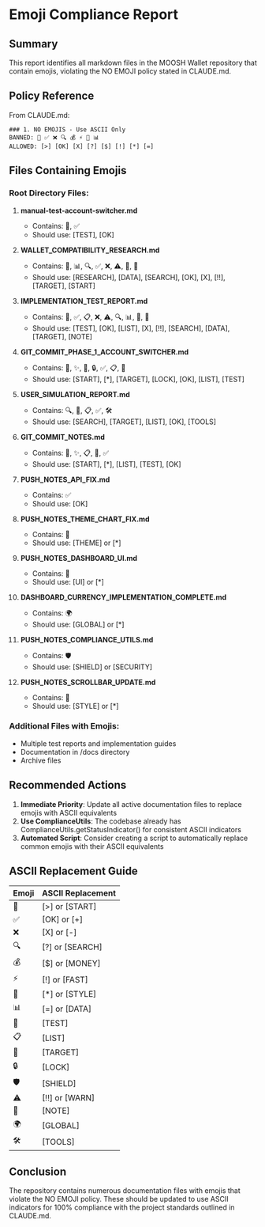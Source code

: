 # Emoji Compliance Report

## Summary
This report identifies all markdown files in the MOOSH Wallet repository that contain emojis, violating the NO EMOJI policy stated in CLAUDE.md.

## Policy Reference
From CLAUDE.md:
```
### 1. NO EMOJIS - Use ASCII Only
BANNED: 🚀 ✅ ❌ 🔍 💰 ⚡ 🎨 📊
ALLOWED: [>] [OK] [X] [?] [$] [!] [*] [=]
```

## Files Containing Emojis

### Root Directory Files:

1. **manual-test-account-switcher.md**
   - Contains: 🧪, ✅
   - Should use: [TEST], [OK]

2. **WALLET_COMPATIBILITY_RESEARCH.md**
   - Contains: 🔬, 📊, 🔍, ✅, ❌, ⚠️, 🎯, 🚀
   - Should use: [RESEARCH], [DATA], [SEARCH], [OK], [X], [!!], [TARGET], [START]

3. **IMPLEMENTATION_TEST_REPORT.md**
   - Contains: 🧪, ✅, 📋, ❌, ⚠️, 🔍, 📊, 🎯, 📝
   - Should use: [TEST], [OK], [LIST], [X], [!!], [SEARCH], [DATA], [TARGET], [NOTE]

4. **GIT_COMMIT_PHASE_1_ACCOUNT_SWITCHER.md**
   - Contains: 🚀, ✨, 🎯, 🔒, ✅, 📋, 🧪
   - Should use: [START], [*], [TARGET], [LOCK], [OK], [LIST], [TEST]

5. **USER_SIMULATION_REPORT.md**
   - Contains: 🔍, 🎯, 📋, ✅, 🛠️
   - Should use: [SEARCH], [TARGET], [LIST], [OK], [TOOLS]

6. **GIT_COMMIT_NOTES.md**
   - Contains: 🚀, ✨, 📋, 🧪, ✅
   - Should use: [START], [*], [LIST], [TEST], [OK]

7. **PUSH_NOTES_API_FIX.md**
   - Contains: ✅
   - Should use: [OK]

8. **PUSH_NOTES_THEME_CHART_FIX.md**
   - Contains: 🎨
   - Should use: [THEME] or [*]

9. **PUSH_NOTES_DASHBOARD_UI.md**
   - Contains: 🎨
   - Should use: [UI] or [*]

10. **DASHBOARD_CURRENCY_IMPLEMENTATION_COMPLETE.md**
    - Contains: 🌍
    - Should use: [GLOBAL] or [*]

11. **PUSH_NOTES_COMPLIANCE_UTILS.md**
    - Contains: 🛡️
    - Should use: [SHIELD] or [SECURITY]

12. **PUSH_NOTES_SCROLLBAR_UPDATE.md**
    - Contains: 🎨
    - Should use: [STYLE] or [*]

### Additional Files with Emojis:
- Multiple test reports and implementation guides
- Documentation in /docs directory
- Archive files

## Recommended Actions

1. **Immediate Priority**: Update all active documentation files to replace emojis with ASCII equivalents
2. **Use ComplianceUtils**: The codebase already has ComplianceUtils.getStatusIndicator() for consistent ASCII indicators
3. **Automated Script**: Consider creating a script to automatically replace common emojis with their ASCII equivalents

## ASCII Replacement Guide

| Emoji | ASCII Replacement |
|-------|------------------|
| 🚀 | [>] or [START] |
| ✅ | [OK] or [+] |
| ❌ | [X] or [-] |
| 🔍 | [?] or [SEARCH] |
| 💰 | [$] or [MONEY] |
| ⚡ | [!] or [FAST] |
| 🎨 | [*] or [STYLE] |
| 📊 | [=] or [DATA] |
| 🧪 | [TEST] |
| 📋 | [LIST] |
| 🎯 | [TARGET] |
| 🔒 | [LOCK] |
| 🛡️ | [SHIELD] |
| ⚠️ | [!!] or [WARN] |
| 📝 | [NOTE] |
| 🌍 | [GLOBAL] |
| 🛠️ | [TOOLS] |

## Conclusion

The repository contains numerous documentation files with emojis that violate the NO EMOJI policy. These should be updated to use ASCII indicators for 100% compliance with the project standards outlined in CLAUDE.md.